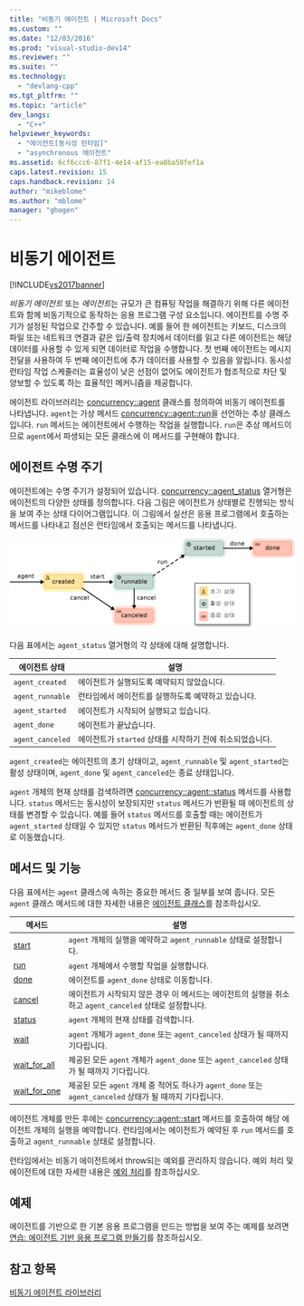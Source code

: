 ```yaml
---
title: "비동기 에이전트 | Microsoft Docs"
ms.custom: ""
ms.date: "12/03/2016"
ms.prod: "visual-studio-dev14"
ms.reviewer: ""
ms.suite: ""
ms.technology: 
  - "devlang-cpp"
ms.tgt_pltfrm: ""
ms.topic: "article"
dev_langs: 
  - "C++"
helpviewer_keywords: 
  - "에이전트[동시성 런타임]"
  - "asynchronous 에이전트"
ms.assetid: 6cf6ccc6-87f1-4e14-af15-ea8ba58fef1a
caps.latest.revision: 15
caps.handback.revision: 14
author: "mikeblome"
ms.author: "mblome"
manager: "ghogen"
---
```

# 비동기 에이전트
[!INCLUDE[vs2017banner](../../assembler/inline/includes/vs2017banner.md)]

*비동기 에이전트* 또는 *에이전트*는 규모가 큰 컴퓨팅 작업을 해결하기 위해 다른 에이전트와 함께 비동기적으로 동작하는 응용 프로그램 구성 요소입니다.  에이전트를 수명 주기가 설정된 작업으로 간주할 수 있습니다.  예를 들어 한 에이전트는 키보드, 디스크의 파일 또는 네트워크 연결과 같은 입\/출력 장치에서 데이터를 읽고 다른 에이전트는 해당 데이터를 사용할 수 있게 되면 데이터로 작업을 수행합니다.  첫 번째 에이전트는 메시지 전달을 사용하여 두 번째 에이전트에 추가 데이터를 사용할 수 있음을 알립니다.  동시성 런타임 작업 스케줄러는 효율성이 낮은 선점이 없어도 에이전트가 협조적으로 차단 및 양보할 수 있도록 하는 효율적인 메커니즘을 제공합니다.  
  
 에이전트 라이브러리는 [concurrency::agent](../../parallel/concrt/reference/agent-class.md) 클래스를 정의하여 비동기 에이전트를 나타냅니다.  `agent`는 가상 메서드 [concurrency::agent::run](../Topic/agent::run%20Method.md)을 선언하는 추상 클래스입니다.  `run` 메서드는 에이전트에서 수행하는 작업을 실행합니다.  `run`은 추상 메서드이므로 `agent`에서 파생되는 모든 클래스에 이 메서드를 구현해야 합니다.  
  
## 에이전트 수명 주기  
 에이전트에는 수명 주기가 설정되어 있습니다.  [concurrency::agent\_status](../Topic/agent_status%20Enumeration.md) 열거형은 에이전트의 다양한 상태를 정의합니다.  다음 그림은 에이전트가 상태별로 진행되는 방식을 보여 주는 상태 다이어그램입니다.  이 그림에서 실선은 응용 프로그램에서 호출하는 메서드를 나타내고 점선은 런타임에서 호출되는 메서드를 나타냅니다.  
  
 ![에이전트 상태 다이어그램](../../parallel/concrt/media/agentstate.png "AgentState")  
  
 다음 표에서는 `agent_status` 열거형의 각 상태에 대해 설명합니다.  
  
|에이전트 상태|설명|  
|-------------|--------|  
|`agent_created`|에이전트가 실행되도록 예약되지 않았습니다.|  
|`agent_runnable`|런타임에서 에이전트를 실행하도록 예약하고 있습니다.|  
|`agent_started`|에이전트가 시작되어 실행되고 있습니다.|  
|`agent_done`|에이전트가 끝났습니다.|  
|`agent_canceled`|에이전트가 `started` 상태를 시작하기 전에 취소되었습니다.|  
  
 `agent_created`는 에이전트의 초기 상태이고, `agent_runnable` 및 `agent_started`는 활성 상태이며, `agent_done` 및 `agent_canceled`는 종료 상태입니다.  
  
 `agent` 개체의 현재 상태를 검색하려면 [concurrency::agent::status](../Topic/agent::status%20Method.md) 메서드를 사용합니다.  `status` 메서드는 동시성이 보장되지만 `status` 메서드가 반환될 때 에이전트의 상태를 변경할 수 있습니다.  예를 들어 `status` 메서드를 호출할 때는 에이전트가 `agent_started` 상태일 수 있지만 `status` 메서드가 반환된 직후에는 `agent_done` 상태로 이동했습니다.  
  
## 메서드 및 기능  
 다음 표에서는 `agent` 클래스에 속하는 중요한 메서드 중 일부를 보여 줍니다.  모든 `agent` 클래스 메서드에 대한 자세한 내용은 [에이전트 클래스](../../parallel/concrt/reference/agent-class.md)를 참조하십시오.  
  
|메서드|설명|  
|---------|--------|  
|[start](../Topic/agent::start%20Method.md)|`agent` 개체의 실행을 예약하고 `agent_runnable` 상태로 설정합니다.|  
|[run](../Topic/agent::run%20Method.md)|`agent` 개체에서 수행할 작업을 실행합니다.|  
|[done](../Topic/agent::done%20Method.md)|에이전트를 `agent_done` 상태로 이동합니다.|  
|[cancel](../Topic/agent::cancel%20Method.md)|에이전트가 시작되지 않은 경우 이 메서드는 에이전트의 실행을 취소하고 `agent_canceled` 상태로 설정합니다.|  
|[status](../Topic/agent::status%20Method.md)|`agent` 개체의 현재 상태를 검색합니다.|  
|[wait](../Topic/agent::wait%20Method.md)|`agent` 개체가 `agent_done` 또는 `agent_canceled` 상태가 될 때까지 기다립니다.|  
|[wait\_for\_all](../Topic/agent::wait_for_all%20Method.md)|제공된 모든 `agent` 개체가 `agent_done` 또는 `agent_canceled` 상태가 될 때까지 기다립니다.|  
|[wait\_for\_one](../Topic/agent::wait_for_one%20Method.md)|제공된 모든 `agent` 개체 중 적어도 하나가 `agent_done` 또는 `agent_canceled` 상태가 될 때까지 기다립니다.|  
  
 에이전트 개체를 만든 후에는 [concurrency::agent::start](../Topic/agent::start%20Method.md) 메서드를 호출하여 해당 에이전트 개체의 실행을 예약합니다.  런타임에서는 에이전트가 예약된 후 `run` 메서드를 호출하고 `agent_runnable` 상태로 설정합니다.  
  
 런타임에서는 비동기 에이전트에서 throw되는 예외를 관리하지 않습니다.  예외 처리 및 에이전트에 대한 자세한 내용은 [예외 처리](../../parallel/concrt/exception-handling-in-the-concurrency-runtime.md)를 참조하십시오.  
  
## 예제  
 에이전트를 기반으로 한 기본 응용 프로그램을 만드는 방법을 보여 주는 예제를 보려면 [연습: 에이전트 기반 응용 프로그램 만들기](../../parallel/concrt/walkthrough-creating-an-agent-based-application.md)를 참조하십시오.  
  
## 참고 항목  
 [비동기 에이전트 라이브러리](../../parallel/concrt/asynchronous-agents-library.md)